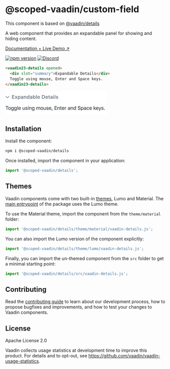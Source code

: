 # @scoped-vaadin/custom-field

This component is based on [@vaadin/details](https://www.npmjs.com/package/@vaadin/details)

A web component that provides an expandable panel for showing and hiding content.

[Documentation + Live Demo ↗](https://vaadin.com/docs/latest/components/details)

[![npm version](https://badgen.net/npm/v/@scoped-vaadin/details)](https://www.npmjs.com/package/@scoped-vaadin/details)
[![Discord](https://img.shields.io/discord/732335336448852018?label=discord)](https://discord.gg/PHmkCKC)

```html
<vaadin23-details opened>
  <div slot="summary">Expandable Details</div>
  Toggle using mouse, Enter and Space keys.
</vaadin23-details>
```

[<img src="https://raw.githubusercontent.com/vaadin/web-components/master/packages/details/screenshot.png" alt="Screenshot of vaadin-details" width="320">](https://vaadin.com/docs/latest/components/details)

## Installation

Install the component:

```sh
npm i @scoped-vaadin/details
```

Once installed, import the component in your application:

```js
import '@scoped-vaadin/details';
```

## Themes

Vaadin components come with two built-in [themes](https://vaadin.com/docs/latest/styling), Lumo and Material.
The [main entrypoint](https://github.com/vaadin/web-components/blob/master/packages/details/vaadin-details.js) of the package uses the Lumo theme.

To use the Material theme, import the component from the `theme/material` folder:

```js
import '@scoped-vaadin/details/theme/material/vaadin-details.js';
```

You can also import the Lumo version of the component explicitly:

```js
import '@scoped-vaadin/details/theme/lumo/vaadin-details.js';
```

Finally, you can import the un-themed component from the `src` folder to get a minimal starting point:

```js
import '@scoped-vaadin/details/src/vaadin-details.js';
```

## Contributing

Read the [contributing guide](https://vaadin.com/docs/latest/contributing/overview) to learn about our development process, how to propose bugfixes and improvements, and how to test your changes to Vaadin components.

## License

Apache License 2.0

Vaadin collects usage statistics at development time to improve this product.
For details and to opt-out, see https://github.com/vaadin/vaadin-usage-statistics.
